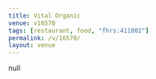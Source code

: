 ```yaml
---
title: Vital Organic
venue: v16570
tags: [restaurant, food, "fhrs:411002"]
permalink: /v/16570/
layout: venue
---
```

null